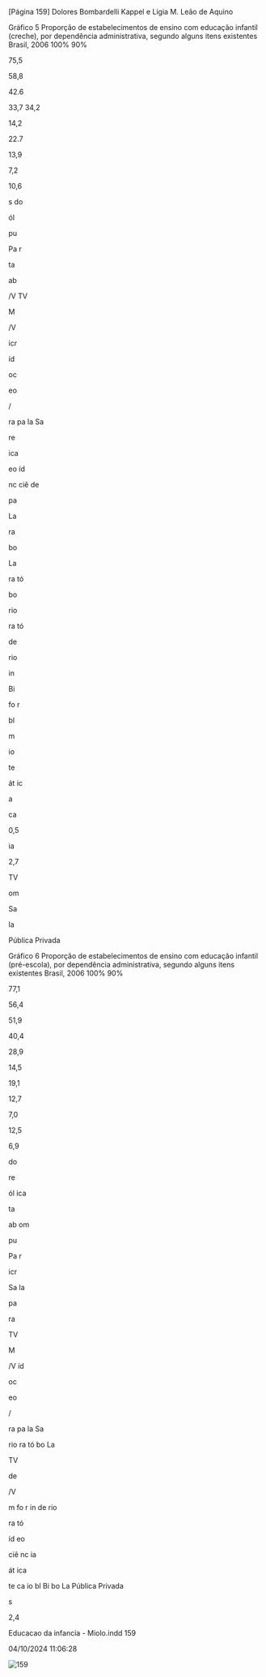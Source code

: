 [Página 159]
Dolores Bombardelli Kappel e Ligia M. Leão de Aquino

Gráfico 5
Proporção de estabelecimentos de ensino com educação infantil (creche),
por dependência administrativa, segundo alguns itens existentes
Brasil, 2006
100%
90%

75,5


58,8


42.6


33,7
34,2


14,2

22.7

13,9

7,2

10,6

s
do

ól

pu

Pa
r

ta

ab

/V
TV

M

/V

icr

íd

oc

eo

/

ra
pa
la
Sa

re

ica

eo
íd

nc
ciê
de

pa

La

ra

bo

La

ra
tó

bo

rio

ra
tó

de

rio

in

Bi

fo
r

bl

m

io

te

át
ic

a

ca

0,5

ia

2,7


TV


om


Sa

la

Pública
Privada

Gráfico 6
Proporção de estabelecimentos de ensino com educação infantil (pré-escola),
por dependência administrativa, segundo alguns itens existentes
Brasil, 2006
100%
90%

77,1


56,4


51,9


40,4


28,9


14,5


19,1

12,7

7,0


12,5

6,9

do

re

ól
ica

ta

ab
om

pu

Pa
r

icr

Sa
la

pa

ra

TV

M

/V
íd

oc

eo

/

ra
pa
la
Sa

rio
ra
tó
bo
La

TV

de

/V

m
fo
r
in
de
rio

ra
tó

íd
eo

ciê
nc
ia

át
ica

te
ca
io
bl
Bi
bo
La
Pública
Privada

s

2,4



Educacao da infancia - Miolo.indd 159

04/10/2024 11:06:28

![159](./img/page_159-01.jpg)
